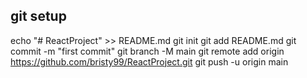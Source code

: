 ## git setup

echo "# ReactProject" >> README.md
git init
git add README.md
git commit -m "first commit"
git branch -M main
git remote add origin https://github.com/bristy99/ReactProject.git
git push -u origin main
